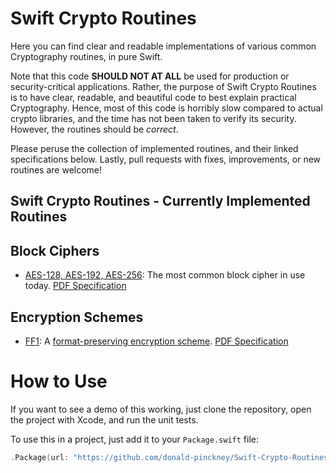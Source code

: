 # Swift Crypto Routines
Here you can find clear and readable implementations of various common Cryptography routines, in pure Swift. 

Note that this code **SHOULD NOT AT ALL** be used for production or security-critical applications. Rather, the purpose of Swift Crypto Routines is to have clear, readable, and beautiful code to best explain practical Cryptography.  Hence, most of this code is horribly slow compared to actual crypto libraries, and the time has not been taken to verify its security.  However, the routines should be *correct*.

Please peruse the collection of implemented routines, and their linked specifications below. Lastly, pull requests with fixes, improvements, or new routines are welcome! 

## Swift Crypto Routines - Currently Implemented Routines
## Block Ciphers
- [AES-128, AES-192, AES-256](https://github.com/donald-pinckney/Swift-Crypto-Routines/blob/master/Sources/AES/AES.swift): The most common block cipher in use today. [PDF Specification](http://csrc.nist.gov/publications/fips/fips197/fips-197.pdf)

## Encryption Schemes
- [FF1](https://github.com/donald-pinckney/Swift-Crypto-Routines/blob/master/Sources/FF1/FF1.swift): A [format-preserving encryption scheme](https://en.wikipedia.org/wiki/Format-preserving_encryption). [PDF Specification](http://nvlpubs.nist.gov/nistpubs/SpecialPublications/NIST.SP.800-38G.pdf)


# How to Use
If you want to see a demo of this working, just clone the repository, open the project with Xcode, and run the unit tests.

To use this in a project, just add it to your `Package.swift` file:
```swift
.Package(url: "https://github.com/donald-pinckney/Swift-Crypto-Routines", Version(1, 0, 1))
```
